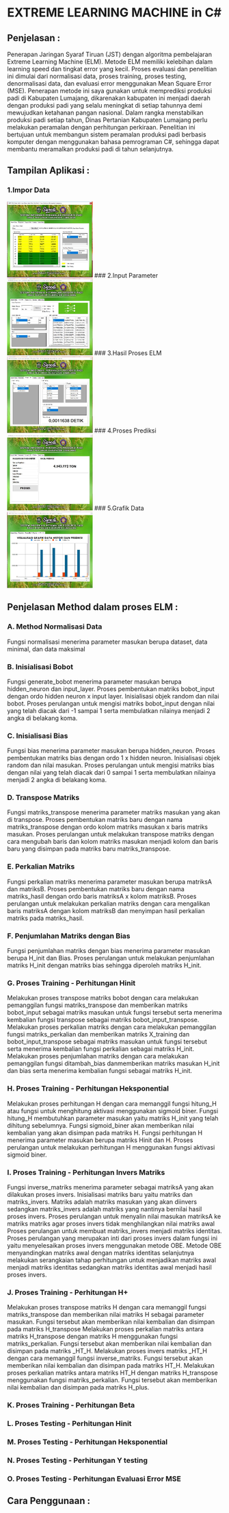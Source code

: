 # EXTREME LEARNING MACHINE in C#

## Penjelasan :
Penerapan Jaringan Syaraf Tiruan (JST) dengan algoritma pembelajaran Extreme Learning Machine (ELM). Metode ELM memiliki kelebihan dalam learning speed dan tingkat error yang kecil. Proses evaluasi dan penelitian ini dimulai dari normalisasi data, proses training, proses testing, denormalisasi data, dan evaluasi error menggunakan Mean Square Error (MSE). Penerapan metode ini saya gunakan untuk memprediksi produksi padi di Kabupaten Lumajang, dikarenakan kabupaten ini menjadi daerah dengan produksi padi yang selalu meningkat di setiap tahunnya demi mewujudkan ketahanan pangan nasional. Dalam rangka menstabilkan produksi padi setiap tahun, Dinas Pertanian Kabupaten Lumajang perlu melakukan peramalan dengan perhitungan perkiraan. Penelitian ini bertujuan untuk membangun sistem peramalan produksi padi berbasis komputer dengan menggunakan bahasa pemrograman C#, sehingga dapat membantu meramalkan produksi padi di tahun selanjutnya.

## Tampilan Aplikasi :
### 1.Impor Data
<img src="Impor.JPG" width="200">
### 2.Input Parameter
<img src="Parameter.JPG" width="200">
### 3.Hasil Proses ELM
<img src="Proses.JPG" width="200">
### 4.Proses Prediksi
<img src="Prediksi.JPG" width="200">
### 5.Grafik Data
<img src="Grafik.JPG" width="200">

## Penjelasan Method dalam proses ELM :
### A. Method Normalisasi Data
Fungsi normalisasi menerima parameter masukan berupa dataset, data minimal, dan data maksimal
### B. Inisialisasi Bobot
Fungsi generate_bobot menerima parameter masukan berupa hidden_neuron dan input_layer. Proses pembentukan matriks bobot_input dengan ordo hidden neuron x input layer. Inisialisasi objek random dan nilai bobot. Proses perulangan untuk mengisi matriks bobot_input dengan nilai yang telah diacak dari -1 sampai 1 serta membulatkan nilainya menjadi 2 angka di belakang koma.
### C. Inisialisasi Bias
Fungsi bias menerima parameter masukan berupa hidden_neuron. Proses pembentukan matriks bias dengan ordo 1 x hidden neuron. Inisialisasi objek random dan nilai masukan. Proses perulangan untuk mengisi matriks bias dengan nilai yang telah diacak dari 0 sampai 1 serta membulatkan nilainya menjadi 2 angka di belakang koma.
### D. Transpose Matriks
Fungsi matriks_transpose menerima parameter matriks masukan yang akan di transpose. Proses pembentukan matriks baru dengan nama matriks_transpose dengan ordo kolom matriks masukan x baris matriks masukan. Proses perulangan untuk melakukan transpose matriks dengan cara mengubah baris dan kolom matriks masukan menjadi kolom dan baris baru yang disimpan pada matriks baru matriks_transpose.
### E. Perkalian Matriks
Fungsi perkalian matriks menerima parameter masukan berupa matriksA dan matriksB. Proses pembentukan matriks baru dengan nama matriks_hasil dengan ordo baris matriksA x kolom matriksB. Proses perulangan untuk melakukan perkalian matriks dengan cara mengalikan baris matriksA dengan kolom matriksB dan menyimpan hasil perkalian matriks pada matriks_hasil.
### F. Penjumlahan Matriks dengan Bias
Fungsi penjumlahan matriks dengan bias menerima parameter masukan berupa H_init dan Bias. Proses perulangan untuk melakukan penjumlahan matriks H_init dengan matriks bias sehingga diperoleh matriks H_init.
### G. Proses Training - Perhitungan Hinit
Melakukan proses transpose matriks bobot dengan cara melakukan pemanggilan fungsi matriks_transpose dan memberikan matriks bobot_input sebagai matriks masukan untuk fungsi tersebut serta menerima kembalian fungsi transpose sebagai matriks bobot_input_transpose. Melakukan proses perkalian matriks dengan cara melakukan pemanggilan fungsi matriks_perkalian dan memberikan matriks X_training dan bobot_input_transpose sebagai matriks masukan untuk fungsi tersebut serta menerima kembalian fungsi perkalian sebagai matriks H_init. Melakukan proses penjumlahan matriks dengan cara melakukan pemanggilan fungsi ditambah_bias danmemberikan matriks masukan H_init dan bias serta menerima kembalian fungsi sebagai matriks H_init.
### H. Proses Training - Perhitungan Heksponential
Melakukan proses perhitungan H dengan cara memanggil fungsi hitung_H atau fungsi untuk menghitung aktivasi menggunakan sigmoid biner. Fungsi hitung_H membutuhkan parameter masukan yaitu matriks H_init yang telah dihitung sebelumnya. Fungsi sigmoid_biner akan memberikan nilai kembalian yang akan disimpan pada matriks H. Fungsi perhitungan H menerima parameter masukan berupa matriks Hinit dan H. Proses perulangan untuk melakukan perhitungan H menggunakan fungsi aktivasi sigmoid biner.
### I. Proses Training - Perhitungan Invers Matriks
Fungsi inverse_matriks menerima parameter sebagai matriksA yang akan dilakukan proses invers. Inisialisasi matriks baru yaitu matriks dan matriks_invers. Matriks adalah matriks masukan yang akan diinvers sedangkan matriks_invers adalah matriks yang nantinya bernilai hasil proses invers. Proses perulangan untuk menyalin nilai masukan matriksA ke matriks matriks agar proses invers tidak menghilangkan nilai matriks awal
Proses perulangan untuk membuat matriks_invers menjadi matriks identitas. Proses perulangan yang merupakan inti dari proses invers dalam fungsi ini yaitu menyelesaikan proses invers menggunakan metode OBE. Metode OBE menyandingkan matriks awal dengan matriks identitas selanjutnya melakukan serangkaian tahap perhitungan untuk menjadikan matriks awal menjadi matriks identitas sedangkan matriks identitas awal menjadi hasil proses invers.
### J. Proses Training - Perhitungan H+
Melakukan proses transpose matriks H dengan cara memanggil fungsi matriks_transpose dan memberikan nilai matriks H sebagai parameter masukan. Fungsi tersebut akan memberikan nilai kembalian dan disimpan pada matriks H_transpose Melakukan proses perkalian matriks antara matriks H_transpose dengan matriks H menggunakan fungsi matriks_perkalian. Fungsi tersebut akan memberikan nilai kembalian dan disimpan pada matriks _HT_H. Melakukan proses invers matriks _HT_H dengan cara memanggil fungsi inverse_matriks. Fungsi tersebut akan memberikan nilai kembalian dan disimpan pada matriks HT_H. Melakukan proses perkalian matriks antara matriks HT_H dengan matriks H_transpose menggunakan fungsi matriks_perkalian. Fungsi tersebut akan memberikan nilai kembalian dan disimpan pada matriks H_plus.
### K. Proses Training - Perhitungan Beta

### L. Proses Testing - Perhitungan Hinit

### M. Proses Testing - Perhitungan Heksponential

### N. Proses Testing - Perhitungan Y testing

### O. Proses Testing - Perhitungan Evaluasi Error MSE

## Cara Penggunaan :

